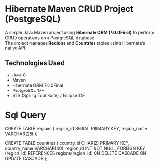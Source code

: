 # Hibernate Maven CRUD Project (PostgreSQL)

A simple Java Maven project using **Hibernate ORM (7.0.0Final)** to perform CRUD operations on a PostgreSQL database.  
The project manages **Regions** and **Countries** tables using Hibernate's native API.


##  Technologies Used

- Java 8
- Maven
- Hibernate ORM 7.0.0Final
- PostgreSQL 17+
- STS (Spring Tool Suite) / Eclipse IDE

# Sql Query 
   CREATE TABLE regions (
    region_id SERIAL PRIMARY KEY,
    region_name VARCHAR(25)
);

CREATE TABLE countries (
    country_id CHAR(2) PRIMARY KEY,
    country_name VARCHAR(40),
    region_id INT NOT NULL,
    FOREIGN KEY (region_id) REFERENCES regions(region_id)
        ON DELETE CASCADE
        ON UPDATE CASCADE
);



